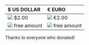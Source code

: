 | **$ US DOLLAR** | **€ EURO** |
|:----------------|:-----------|
|[![](http://www.paypal.com/en_GB/i/btn/btn_donate_SM.gif)](https://www.paypal.com/cgi-bin/webscr?cmd=_s-xclick&hosted_button_id=953069) $2.00|[![](http://www.paypal.com/en_GB/i/btn/btn_donate_SM.gif)](https://www.paypal.com/cgi-bin/webscr?cmd=_s-xclick&hosted_button_id=953121) €2.00|
|[![](http://www.paypal.com/en_GB/i/btn/btn_donate_SM.gif)](https://www.paypal.com/cgi-bin/webscr?cmd=_s-xclick&hosted_button_id=207289) free amount|[![](http://www.paypal.com/en_GB/i/btn/btn_donate_SM.gif)](https://www.paypal.com/cgi-bin/webscr?cmd=_s-xclick&hosted_button_id=207521) free amount|

Thanks to everyone who donated!